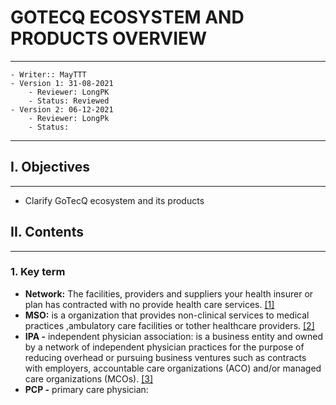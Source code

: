 # GOTECQ ECOSYSTEM AND PRODUCTS OVERVIEW
--- 
```
- Writer:: MayTTT
- Version 1: 31-08-2021
    - Reviewer: LongPK
    - Status: Reviewed
- Version 2: 06-12-2021
    - Reviewer: LongPk
    - Status: 
```
--- 

## I. Objectives 
---
- Clarify GoTecQ ecosystem and its products 
## II. Contents
---
### 1. Key term 
- **Network:** The facilities, providers and suppliers your health insurer or plan has contracted with no provide health care services. [[1]](https://www.healthcare.gov/glossary/network/)
- **MSO:** is a organization that provides non-clinical services to medical practices ,ambulatory care facilities or tother healthcare providers. [[2]](https://www.frierlevitt.com/who-we-serve/healthcare/management-services-organizations/)
- **IPA -** independent physician association: is a business entity and owned by a network of independent physician practices for the purpose of reducing overhead or pursuing business ventures such as contracts with employers, accountable care organizations (ACO) and/or managed care organizations (MCOs). [[3]](https://www.aafp.org/about/policies/all/independent-physician-associations.html)
- **PCP -** primary care physician:  